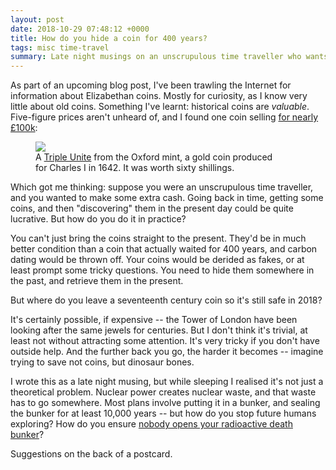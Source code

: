 ```yaml
---
layout: post
date: 2018-10-29 07:48:12 +0000
title: How do you hide a coin for 400 years?
tags: misc time-travel
summary: Late night musings on an unscrupulous time traveller who wants to cheat at archeology.
---
```


As part of an upcoming blog post, I've been trawling the Internet for information about Elizabethan coins.
Mostly for curiosity, as I know very little about old coins.
Something I've learnt: historical coins are *valuable*.
Five-figure prices aren't unheard of, and I found one coin selling [for nearly £100k](https://www.baldwin.co.uk/coins/great-britain/charles-i-triple-unite-1642.html):

<figure style="width: 400px">
  <img src="/images/2018/baldwin_charles_i_coin.jpg">
  <figcaption>
    A <a href="https://en.wikipedia.org/wiki/Triple_Unite_(English_coin)">Triple Unite</a> from the Oxford mint, a gold coin produced for Charles&nbsp;I in 1642.
    It was worth sixty shillings.
  </figcaption>
</figure>

Which got me thinking: suppose you were an unscrupulous time traveller, and you wanted to make some extra cash.
Going back in time, getting some coins, and then "discovering" them in the present day could be quite lucrative.
But how do you do it in practice?

You can't just bring the coins straight to the present.
They'd be in much better condition than a coin that actually waited for 400 years, and carbon dating would be thrown off.
Your coins would be derided as fakes, or at least prompt some tricky questions.
You need to hide them somewhere in the past, and retrieve them in the present.

But where do you leave a seventeenth century coin so it's still safe in 2018?

It's certainly possible, if expensive -- the Tower of London have been looking after the same jewels for centuries.
But I don't think it's trivial, at least not without attracting some attention.
It's very tricky if you don't have outside help.
And the further back you go, the harder it becomes -- imagine trying to save not coins, but dinosaur bones.

I wrote this as a late night musing, but while sleeping I realised it's not just a theoretical problem.
Nuclear power creates nuclear waste, and that waste has to go somewhere.
Most plans involve putting it in a bunker, and sealing the bunker for at least 10,000 years -- but how do you stop future humans exploring?
How do you ensure [nobody opens your radioactive death bunker](https://www.damninteresting.com/this-place-is-not-a-place-of-honor/)?

Suggestions on the back of a postcard.
